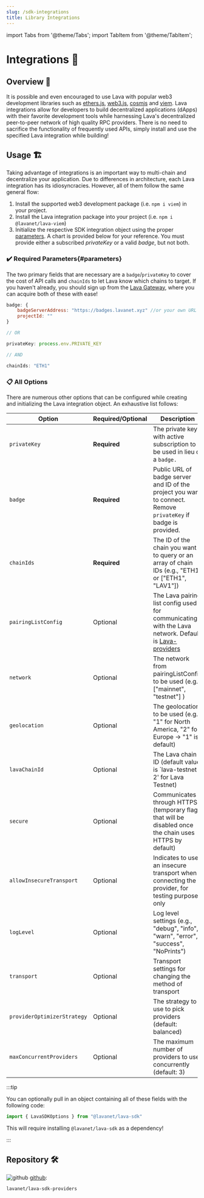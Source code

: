 ```yaml
---
slug: /sdk-integrations
title: Library Integrations
---
```


import Tabs from '@theme/Tabs';
import TabItem from '@theme/TabItem';

# Integrations 🔌

## Overview 🔎

It is possible and even encouraged to use Lava with popular web3 development libraries such as [ethers.js](/ethersjs6), [web3.js](/web3js), [cosmjs](/cosmjs) and [viem](/viem). Lava integrations allow for developers to build decentralized applications (dApps) with their favorite development tools while harnessing Lava's decentralized peer-to-peer network of high quality RPC providers. There is no need to sacrifice the functionality of frequently used APIs, simply install and use the specified Lava integration while building! 

## Usage 🏗️

Taking advantage of integrations is an important way to multi-chain and decentralize your application. Due to differences in architecture, each Lava integration has its idiosyncracies. However, all of them follow the same general flow:

1. Install the supported web3 development package (i.e. `npm i viem`) in your project.
2. Install the Lava integration package into your project (i.e. `npm i @lavanet/lava-viem`)
3. Initialize the respective SDK integration object using the proper [parameters](#parameters). A chart is provided below for your reference. You must provide either a subscribed *privateKey* or a valid *badge*, but not both.

### ✔️ Required Parameters{#parameters}

The two primary fields that are necessary are a `badge`/`privateKey` to cover the cost of API calls and `chainIds` to let Lava know which chains to target. If you haven't already, you should sign up from the [Lava Gateway](https://gateway.lavanet.xyz/?utm_source=library-integrations&utm_medium=docs&utm_campaign=lava-phase-2), where you can acquire both of these with ease!

```javascript
badge: {
    badgeServerAddress: "https://badges.lavanet.xyz" //or your own URL
    projectId: ""
}

// OR

privateKey: process.env.PRIVATE_KEY

// AND

chainIds: "ETH1"
```

### 📋 All Options

There are numerous other options that can be configured while creating and initializing the Lava integration object. An exhaustive list follows:


| Option                     | Required/Optional                           | Description                                                                                                      |
| ---------------------------| --------------------------------------------| ---------------------------------------------------------------------------------------------------------------- |
| `privateKey`               | **Required**                                | The private key with active subscription to be used in lieu of a `badge.`                                                                      |
| `badge`                    | **Required**                                | Public URL of badge server and ID of the project you want to connect. Remove `privateKey` if badge is provided.  |
| `chainIds`                 | **Required**                                | The ID of the chain you want to query or an array of chain IDs (e.g., "ETH1" or ["ETH1", "LAV1"])             |
| `pairingListConfig`        | Optional                                    | The Lava pairing list config used for communicating with the Lava network. Default is [Lava-providers](https://github.com/lavanet/lava-providers)                                       |
| `network`                  | Optional                                    | The network from pairingListConfig to be used (e.g., ["mainnet", "testnet"] )                                   |
| `geolocation`              | Optional                                    | The geolocation to be used (e.g., "1" for North America, "2" for Europe -> "1" is default)                                         |
| `lavaChainId`              | Optional                                    | The Lava chain ID (default value is `lava-testnet-2' for Lava Testnet)                                                              |
| `secure`                   | Optional                                    | Communicates through HTTPS (temporary flag that will be disabled once the chain uses HTTPS by default)        |
| `allowInsecureTransport`   | Optional                                    | Indicates to use an insecure transport when connecting the provider, for testing purposes only                  |
| `logLevel`                 | Optional                                    | Log level settings (e.g., "debug", "info", "warn", "error", "success", "NoPrints")                              |
| `transport`                | Optional                                    | Transport settings for changing the method of transport                                                     |
| `providerOptimizerStrategy`| Optional                                    | The strategy to use to pick providers (default: balanced)                                                        |
| `maxConcurrentProviders`   | Optional                                    | The maximum number of providers to use concurrently (default: 3)                                                 |


:::tip

You can optionally pull in an object containing all of these fields with the following code:

```javascript
import { LavaSDKOptions } from "@lavanet/lava-sdk"
```

This will require installing `@lavanet/lava-sdk` as a dependency!

:::

## Repository 🛠️

![github](/img/github_favicon.ico) [github](https://github.com/lavanet/lava-sdk-providers/):

```
lavanet/lava-sdk-providers
```
